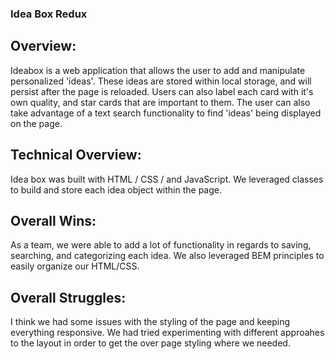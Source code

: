 ### Idea Box Redux

## Overview:
Ideabox is a web application that allows the user to add and manipulate personalized 'ideas'. These ideas are stored within
local storage, and will persist after the page is reloaded. Users can also label each card with it's own quality, and star cards that 
are important to them. The user can also take advantage of a text search functionality to find 'ideas' being displayed on the page.

## Technical Overview:
Idea box was built with HTML / CSS / and JavaScript. We leveraged classes to build and store each idea object within the page. 

## Overall Wins: 
As a team, we were able to add a lot of functionality in regards to saving, searching, and categorizing each idea. We also 
leveraged BEM principles to easily organize our HTML/CSS. 

## Overall Struggles:
I think we had some issues with the styling of the page and keeping everything responsive. We had tried experimenting with 
different approahes to the layout in order to get the over page styling where we needed. 

